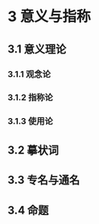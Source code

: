 # 3 意义与指称

## 3.1 意义理论
### 3.1.1 观念论

### 3.1.2 指称论

### 3.1.3 使用论

## 3.2 摹状词

## 3.3 专名与通名

## 3.4 命题

